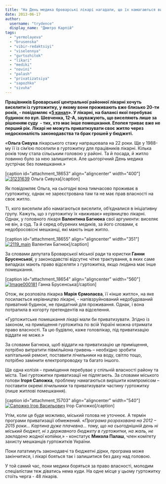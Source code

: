 ```yaml
---
title: "На День медика броварські лікарі нагадали, що їх намагаються виселити з гуртожитку"
date: 2013-06-17
author: 
  username: "trydence"
  display_name: "Дмитро Карпій"
tags: 
  - "yermolayeva"
  - "brusenska"
  - "vibir-redaktsiyi"
  - "viselennya"
  - "gurtozhitok"
  - "likari"
  - "mediki"
  - "novini"
  - "palash"
  - "privatizatsiya"
  - "sapozhko"
  - "sivuha"
---
```


**Працівників Броварської центральної районної лікарні хочуть виселити із гуртожитку, у якому вони проживають вже близько 20-ти років, - повідомляє «[5 канал](https://5.ua)». У лікарні, на балансі якої перебуває будинок по вул. Шевченка, 12-А, зауважують, що виселяють лише за рішенням суду  - тих, хто має інше помешкання. Епопея триває вже не перший рік. Лікарі не можуть приватизувати своє житло через недосконалість законодавства та брак грошей у бюджеті.**

«**Ольга Сивуха** лікарського стажу напрацювала на 22 роки. Ще у 1988-му її із сім’єю поселили в гуртожитку для працівників лікарні. Кілька років тому стала сільським головою у районі. Та й посада, й житло повинно було за нею залишитися. Але цьогорічний День медика зустрічає без помешкання.»

\[caption id="attachment\_18653" align="aligncenter" width="400"\][![31231639](https://mpz.brovary.org/wp-content/uploads/2013/06/31231639.jpg)](https://mpz.brovary.org/wp-content/uploads/2013/06/31231639.jpg) Ольга Сивуха\[/caption\]

Як повідомляє Ольга, на сьогодні вона тимчасово проживає в гуртожитку, однак не зареєстрована там та не має прав власності на своє житло.

Ті, кого виселили або намагаються виселити, об’єдналися в ініціативну групу. Кажуть, що з гуртожитку їх «виживає» керівництво лікарні. Однак, у головного лікаря **Валентина Багнюка** свої аргументи: виселяє не він, а суд. Та й серед обурених медиків, за його словами, є недобросовісні мешканці, які мають інше житло.

\[caption id="attachment\_18655" align="aligncenter" width="351"\][![2119_main](https://mpz.brovary.org/wp-content/uploads/2013/06/2119_main.jpg)](https://mpz.brovary.org/wp-content/uploads/2013/06/2119_main.jpg) Валентин Багнюк\[/caption\]

За словами депутата Броварської міської ради та юристки **Ганни Брусенської**, у законодавстві відсутнє чітке трактування, в яких саме випадках мають право відселяти з гуртожитка, якщо людина має інше помешкання.

\[caption id="attachment\_18654" align="aligncenter" width="560"\][![Image000181](https://mpz.brovary.org/wp-content/uploads/2013/06/Image000181.jpg)](https://mpz.brovary.org/wp-content/uploads/2013/06/Image000181.jpg) Ганна Брусенська\[/caption\]

Отож, як розповіла лікарка **Марія Єрмолаєва**, її «інше житло», на яке посилається керівництво лікарні, - напівзруйнований недобудований приватний будинок, не придатний для проживання. Однак, і вона потрапила в когорту претендентів на відселення.

«Гуртожитське помешкання лікарі мали би приватизувати. Згідно із законом, на приміщення гуртожитка по всій Україні можна отримати право власності. Та цю будівлю, каже головлікар, під приватизацію віддати не може.»

За словами Багнюка, щоб віддати на приватизацію це приміщення, потрібно витратити півмільйона гривень – необхідно зробити капітальний ремонт, поставити лічильники на воду, світло тощо, потрібно замінити електропроводку та багато іншого.

Ще одна колізія – приміщення перебуває у спільній власності району та міста. Такі гуртожитки приватизації не підлягають. За словами міського голови **Ігоря Сапожка**, проблему намагаються вирішити компромісом – поставити окремі лічильники та приватизувати частину гуртожитку (лише житлові помешкання).

\[caption id="attachment\_15703" align="aligncenter" width="540"\][![Сапожко Ігор Васильович](https://mpz.brovary.org/wp-content/uploads/2013/03/Sapozhko-Igor-Vasilovich-ofitsiyne-foto.jpg)](https://mpz.brovary.org/wp-content/uploads/2013/03/Sapozhko-Igor-Vasilovich-ofitsiyne-foto.jpg) Ігор Сапожко\[/caption\]

Утім, коли це буде можливо, міський голова не уточнює. А термін програми приватизації обмежений. «_Програма розрахована на 2012 – 2015 роки… Картина дуже плачевна… тому, що на сьогоднішній день ні міський бюджет, ні з державного бюджету в гуртожитки, на жаль, не закладено жодної копійки,_» - констатує **Микола Палаш**, член комітету захисту мешканців гуртожитків України.

Поки лататимуть законодавчі та бюджетні дірки, програма може закінчитися, і лікарі бояться так і залишитися без даху над головою.

У той самий час, поки медики боряться за право власності, молодим спеціалістам теж діватись нема куди. На одне місце у цьому гуртожитку стоїть черга - 48 лікарів.
